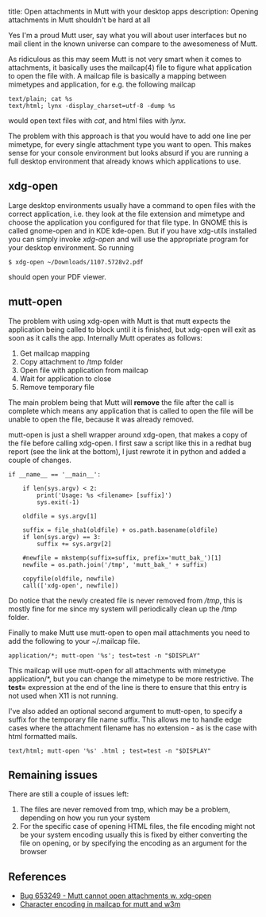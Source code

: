 title: Open attachments in Mutt with your desktop apps
description: Opening attachments in Mutt shouldn't be hard at all

Yes I'm a proud Mutt user, say what you will about user interfaces but no mail
client in the known universe can compare to the awesomeness of Mutt.

As ridiculous as this may seem Mutt is not very smart when it comes to
attachments, it basically uses the mailcap(4) file to figure what application
to open the file with. A mailcap file is basically a mapping between mimetypes
and application, for e.g. the following mailcap

    text/plain; cat %s
    text/html; lynx -display_charset=utf-8 -dump %s

would open text files with _cat_, and html files with _lynx_.

The problem with this approach is that you would have to add one line per
mimetype, for every single attachment type you want to open. This makes sense for
your console environment but looks absurd if you are running a full desktop environment
that already knows which applications to use.


## xdg-open

Large desktop environments usually have a command to open files with the correct
application, i.e. they look at the file extension and mimetype and choose the
application you configured for that file type. In GNOME this is called gnome-open
and in KDE kde-open. But if you have xdg-utils installed you can simply invoke _xdg-open_
and will use the appropriate program for your desktop environment. So running

    $ xdg-open ~/Downloads/1107.5728v2.pdf

should open your PDF viewer.

## mutt-open

The problem with using xdg-open with Mutt is that mutt expects the application being called
to block until it is finished, but xdg-open will exit as soon as it calls the app. Internally
Mutt operates as follows:

1. Get mailcap mapping
1. Copy attachment to /tmp folder
1. Open file with application from mailcap
1. Wait for application to close
1. Remove temporary file

The main problem being that Mutt will **remove** the file after the call is
complete which means any application that is called to open the file will be
unable to open the file, because it was already removed.

mutt-open is just a shell wrapper around xdg-open, that makes a copy of the
file before calling xdg-open. I first saw a script like this in a redhat bug report
(see the link at the bottom), I just rewrote it in python and added a couple of changes.

    if __name__ == '__main__':

        if len(sys.argv) < 2:
            print('Usage: %s <filename> [suffix]')
            sys.exit(-1)

        oldfile = sys.argv[1]

        suffix = file_sha1(oldfile) + os.path.basename(oldfile)
        if len(sys.argv) == 3:
            suffix += sys.argv[2]

        #newfile = mkstemp(suffix=suffix, prefix='mutt_bak_')[1]
        newfile = os.path.join('/tmp', 'mutt_bak_' + suffix)

        copyfile(oldfile, newfile)
        call(['xdg-open', newfile])


Do notice that the newly created file is never removed from _/tmp_, this is
mostly fine for me since my system will periodically clean up the /tmp folder.

Finally to make Mutt use mutt-open to open mail attachments you need to add the
following to your ~/.mailcap file.

    application/*; mutt-open '%s'; test=test -n "$DISPLAY"

This mailcap will use mutt-open for all attachments with mimetype
application/\*, but you can change the mimetype to be more restrictive. The
**test=** expression at the end of the line is there to ensure that this entry
is not used when X11 is not running.

I've also added an optional second argument to mutt-open, to specify a suffix
for the temporary file name suffix. This allows me to handle edge cases
where the attachment filename has no extension - as is the case with html formatted mails.

    text/html; mutt-open '%s' .html ; test=test -n "$DISPLAY"

## Remaining issues

There are still a couple of issues left:

1. The files are never removed from tmp, which may be a problem, depending on how you run your system
2. For the specific case of opening HTML files, the file encoding might not be your system encoding
   usually this is fixed by either converting the file on opening, or by specifying the encoding as
   an argument for the browser


## References

* [Bug 653249 - Mutt cannot open attachments w. xdg-open](https://bugzilla.redhat.com/show_bug.cgi?id=653249)
* [Character encoding in mailcap for mutt and w3m](http://www.in-nomine.org/2009/02/16/character-encoding-in-mailcap-for-mutt-and-w3m/)

